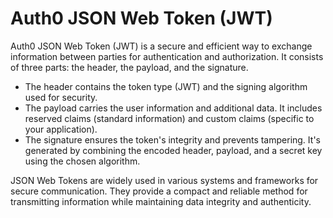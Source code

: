 # Auth0 JSON Web Token (JWT)

Auth0 JSON Web Token (JWT) is a secure and efficient way to exchange information between parties for authentication and authorization. It consists of three parts: the header, the payload, and the signature.

* The header contains the token type (JWT) and the signing algorithm used for security.
* The payload carries the user information and additional data. It includes reserved claims (standard information) and custom claims (specific to your application).
* The signature ensures the token's integrity and prevents tampering. It's generated by combining the encoded header, payload, and a secret key using the chosen algorithm.

JSON Web Tokens are widely used in various systems and frameworks for secure communication. They provide a compact and reliable method for transmitting information while maintaining data integrity and authenticity.
